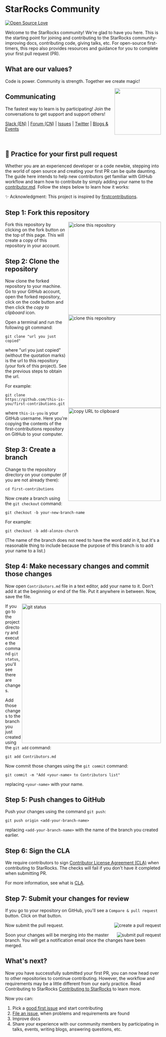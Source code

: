 # StarRocks Community
[![Open Source Love](https://firstcontributions.github.io/open-source-badges/badges/open-source-v1/open-source.svg)](https://github.com/firstcontributions/open-source-badges)

Welcome to the StarRocks community! We're glad to have you here. This is the starting point for joining and contributing to the StarRocks community- improving docs, contributing code, giving talks, etc. For open-source first-timers, this repo also provides resources and guidance for you to complete your first pull request (PR). 


## What are our values?
Code is power. Community is strength. Together we create magic! 

[<img align="right" width="150" src="https://firstcontributions.github.io/assets/Readme/join-slack-team.png">](https://join.slack.com/t/starrocks/shared_invite/zt-z5zxqr0k-U5lrTVlgypRIV8RbnCIAzg)

## Communicating
The fastest way to learn is by participating! Join the conversations to get support and support others!

[Slack (EN)](https://join.slack.com/t/starrocks/shared_invite/zt-z5zxqr0k-U5lrTVlgypRIV8RbnCIAzg) |  [Forum (CN)](https://forum.starrocks.com/)  | [Issues](https://github.com/StarRocks/starrocks/issues) | [Twitter](https://twitter.com/StarRocksLabs)  | [Blogs & Events](https://www.starrocks.com/) 

</br>

## 🎯 Practice for your first pull request 
Whether you are an experienced developer or a code newbie, stepping into the world of open source and creating your first PR can be quite daunting. The guide here intends to help new contributors get familiar with GitHub workflow and learn how to contribute by simply adding your name to the [contributor.md](https://github.com/StarRocks/community/blob/main/Contributors.md).
Follow the steps below to learn how it works:

✨ Acknowledgment: This project is inspired by [firstcontributions](https://github.com/firstcontributions/first-contributions).

## Step 1: Fork this repository

<img align="right" width="300" src="https://firstcontributions.github.io/assets/Readme/clone.png" alt="clone this repository" />
Fork this repository by clicking on the fork button on the top of this page.
This will create a copy of this repository in your account.

## Step 2: Clone the repository

<img align="right" width="300" src="https://firstcontributions.github.io/assets/Readme/clone.png" alt="clone this repository" />

Now clone the forked repository to your machine. Go to your GitHub account, open the forked repository, click on the code button and then click the _copy to clipboard_ icon.

Open a terminal and run the following git command:

```
git clone "url you just copied"
```

where "url you just copied" (without the quotation marks) is the url to this repository (your fork of this project). See the previous steps to obtain the url.

<img align="right" width="300" src="https://firstcontributions.github.io/assets/Readme/copy-to-clipboard.png" alt="copy URL to clipboard" />

For example:

```
git clone https://github.com/this-is-you/first-contributions.git
```

where `this-is-you` is your GitHub username. Here you're copying the contents of the first-contributions repository on GitHub to your computer.

## Step 3: Create a branch

Change to the repository directory on your computer (if you are not already there):

```
cd first-contributions
```

Now create a branch using the `git checkout` command:

```
git checkout -b your-new-branch-name
```

For example:

```
git checkout -b add-alonzo-church
```

(The name of the branch does not need to have the word _add_ in it, but it's a reasonable thing to include because the purpose of this branch is to add your name to a list.)

## Step 4: Make necessary changes and commit those changes

Now open `Contributors.md` file in a text editor, add your name to it. Don't add it at the beginning or end of the file. Put it anywhere in between. Now, save the file.

<img align="right" width="450" src="https://firstcontributions.github.io/assets/Readme/git-status.png" alt="git status" />

If you go to the project directory and execute the command `git status`, you'll see there are changes.

Add those changes to the branch you just created using the `git add` command:

```
git add Contributors.md
```

Now commit those changes using the `git commit` command:

```
git commit -m "Add <your-name> to Contributors list"
```

replacing `<your-name>` with your name.


## Step 5: Push changes to GitHub

Push your changes using the command `git push`:

```
git push origin <add-your-branch-name>
```

replacing `<add-your-branch-name>` with the name of the branch you created earlier.

## Step 6: Sign the CLA
We require contributors to sign [Contributor License Agreement (CLA)](https://cla-assistant.io/StarRocks/community?pullRequest=6)
when contributing to StarRocks. The checks will fail if you don't have it completed when submitting PR.

For more information, see what is [CLA](https://en.wikipedia.org/wiki/Contributor_License_Agreement).


## Step 7: Submit your changes for review

If you go to your repository on GitHub, you'll see a `Compare & pull request` button. Click on that button.

<img style="float: right;" src="https://firstcontributions.github.io/assets/Readme/compare-and-pull.png" alt="create a pull request" />

Now submit the pull request.

<img style="float: right;" src="https://firstcontributions.github.io/assets/Readme/submit-pull-request.png" alt="submit pull request" />

Soon your changes will be merging into the master branch. You will get a notification email once the changes have been merged.

## What's next?
Now you have successfully submitted your first PR, you can now head over to other repositories to continue contributing. However, the workflow and requirements may be a little different from our early practice. Read Contributing to StarRocks [Contributing to StarRocks](https://github.com/kateshaowanjou/starrocks/tree/main#contributing-to-starrocks) to learn more. 

Now you can:
1. Pick a [good first issue](https://github.com/StarRocks/starrocks/labels/good%20first%20issue) and start contributing
2. [File an issue](https://github.com/StarRocks/starrocks/issues), when problems and requirements are found
3. Improve docs
4. Share your experience with our community members by participating in talks, events, writing blogs, answering questions, etc.

